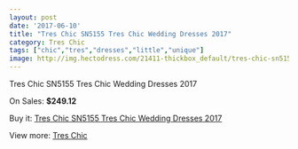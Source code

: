 ```yaml
---
layout: post
date: '2017-06-10'
title: "Tres Chic SN5155 Tres Chic Wedding Dresses 2017"
category: Tres Chic
tags: ["chic","tres","dresses","little","unique"]
image: http://img.hectodress.com/21411-thickbox_default/tres-chic-sn5155-tres-chic-wedding-dresses-2013.jpg
---
```

Tres Chic SN5155 Tres Chic Wedding Dresses 2017

On Sales: **$249.12**
<a href="https://www.hectodress.com/tres-chic/9940-tres-chic-sn5155-tres-chic-wedding-dresses-2013.html"><amp-img layout="responsive" width="600" height="600" src="//img.hectodress.com/21411-thickbox_default/tres-chic-sn5155-tres-chic-wedding-dresses-2013.jpg" alt="Tres Chic SN5155 Tres Chic Wedding Dresses 2017 0" /></a>

Buy it: [Tres Chic SN5155 Tres Chic Wedding Dresses 2017](https://www.hectodress.com/tres-chic/9940-tres-chic-sn5155-tres-chic-wedding-dresses-2013.html "Tres Chic SN5155 Tres Chic Wedding Dresses 2017")

View more: [Tres Chic](https://www.hectodress.com/164-tres-chic "Tres Chic")